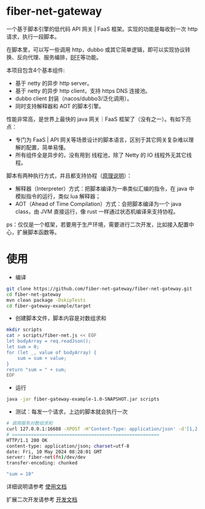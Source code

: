 # fiber-net-gateway 
一个基于脚本引擎的低代码 API 网关 | FaaS 框架。实现的功能是每收到一次 http 请求，执行一段脚本。

在脚本里，可以写一些调用 http，dubbo 或其它简单逻辑，即可以实现协议转换、反向代理、服务编排，[BFF](https://zhuanlan.zhihu.com/p/634498512)等功能。

本项目包含4个基本组件:
- 基于 netty 的异步 http server。
- 基于 netty 的异步 http client，支持 https DNS 连接池。
- dubbo client 封装（nacos/dubbo3/泛化调用）。
- 同时支持解释器和 AOT 的脚本引擎。

性能非常高，是世界上最快的 java 网关｜FaaS 框架了（没有之一）。有如下亮点：
- 专门为 FaaS | API 网关等场景设计的脚本语言，区别于其它网关复杂难以理解的配置，简单易懂。
- 所有组件全是异步的，没有用到 线程池，除了 Netty 的 IO 线程外无其它线程。

脚本有两种执行方式，并且都支持协程（[原理说明](doc/script.md)）：
- 解释器（Interpreter）方式：把脚本编译为一串类似汇编的指令，在 java 中模拟指令的运行，类似 lua 解释器；
- AOT（Ahead of Time Compilation）方式：会把脚本编译为一个 java class，由 JVM 直接运行，像 rust 一样通过状态机编译来支持协程。

ps：仅仅是一个框架，若要用于生产环境，需要进行二次开发，比如接入配置中心，扩展脚本函数等。


# 使用

- 编译
```bash
git clone https://github.com/fiber-net-gateway/fiber-net-gateway.git
cd fiber-net-gateway
mvn clean package -DskipTests
cd fiber-gateway-example/target
```

- 创建脚本文件，脚本内容是对数组求和
```bash
mkdir scripts
cat > scripts/fiber-net.js << EOF
let bodyArray = req.readJson();
let sum = 0;
for (let _, value of bodyArray) {
    sum = sum + value;
}
return "sum = " + sum;
EOF
```

- 运行
```bash
java -jar fiber-gateway-example-1.0-SNAPSHOT.jar scripts
```

- 测试：每发一个请求，上边的脚本就会执行一次
```bash
# 调用服务对数组求和
curl 127.0.0.1:16688 -XPOST -H'Content-Type: application/json' -d'[1,2,3,4]' -i
# ======================================================
HTTP/1.1 200 OK
content-type: application/json; charset=utf-8
date: Fri, 10 May 2024 08:28:01 GMT
server: fiber-net(fn)/dev/dev
transfer-encoding: chunked

"sum = 10"
```

详细说明请参考 [使用文档](doc/user.md)

扩展二次开发请参考 [开发文档](doc/dev.md)

